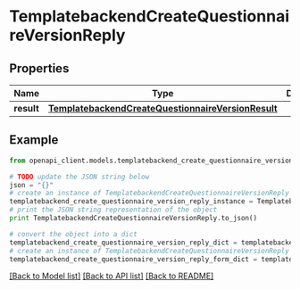 # TemplatebackendCreateQuestionnaireVersionReply


## Properties

Name | Type | Description | Notes
------------ | ------------- | ------------- | -------------
**result** | [**TemplatebackendCreateQuestionnaireVersionResult**](TemplatebackendCreateQuestionnaireVersionResult.md) |  | [optional] 

## Example

```python
from openapi_client.models.templatebackend_create_questionnaire_version_reply import TemplatebackendCreateQuestionnaireVersionReply

# TODO update the JSON string below
json = "{}"
# create an instance of TemplatebackendCreateQuestionnaireVersionReply from a JSON string
templatebackend_create_questionnaire_version_reply_instance = TemplatebackendCreateQuestionnaireVersionReply.from_json(json)
# print the JSON string representation of the object
print TemplatebackendCreateQuestionnaireVersionReply.to_json()

# convert the object into a dict
templatebackend_create_questionnaire_version_reply_dict = templatebackend_create_questionnaire_version_reply_instance.to_dict()
# create an instance of TemplatebackendCreateQuestionnaireVersionReply from a dict
templatebackend_create_questionnaire_version_reply_form_dict = templatebackend_create_questionnaire_version_reply.from_dict(templatebackend_create_questionnaire_version_reply_dict)
```
[[Back to Model list]](../README.md#documentation-for-models) [[Back to API list]](../README.md#documentation-for-api-endpoints) [[Back to README]](../README.md)


